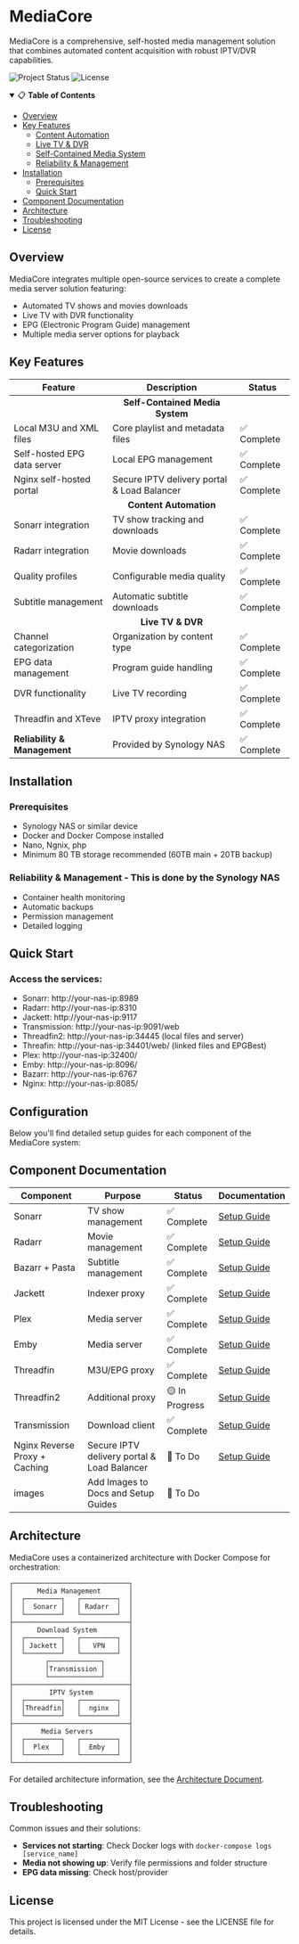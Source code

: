 # MediaCore

MediaCore is a comprehensive, self-hosted media management solution that combines automated content acquisition with robust IPTV/DVR capabilities.

![Project Status](https://img.shields.io/badge/status-beta-yellow)
![License](https://img.shields.io/badge/license-MIT-blue)

<details open>
<summary>📋 <b>Table of Contents</b></summary>

- [Overview](#overview)
- [Key Features](#key-features)
  - [Content Automation](#content-automation)
  - [Live TV & DVR](#live-tv--dvr)
  - [Self-Contained Media System](#self-contained-media-system)
  - [Reliability & Management](#reliability--management)
- [Installation](#installation)
  - [Prerequisites](#prerequisites)
  - [Quick Start](#quick-start)
- [Component Documentation](#component-documentation)
- [Architecture](#architecture)
- [Troubleshooting](#troubleshooting)
- [License](#license)
</details>

## Overview

MediaCore integrates multiple open-source services to create a complete media server solution featuring:
- Automated TV shows and movies downloads
- Live TV with DVR functionality
- EPG (Electronic Program Guide) management
- Multiple media server options for playback

## Key Features

| Feature | Description | Status |
|---------|-------------|--------|
| | <div align="center">**Self-Contained Media System**</div> | |
| Local M3U and XML files | Core playlist and metadata files | ✅ Complete |
| Self-hosted EPG data server | Local EPG management | ✅ Complete |
| Nginx self-hosted portal | Secure IPTV delivery portal & Load Balancer | ✅ Complete |
| |  <div align="center">**Content Automation**</div> | |
| Sonarr integration | TV show tracking and downloads | ✅ Complete |
| Radarr integration | Movie downloads | ✅ Complete |
| Quality profiles | Configurable media quality | ✅ Complete |
| Subtitle management | Automatic subtitle downloads | ✅ Complete |
| | <div align="center">**Live TV & DVR**</div> | |
| Channel categorization | Organization by content type | ✅ Complete |
| EPG data management | Program guide handling | ✅ Complete |
| DVR functionality | Live TV recording | ✅ Complete |
| Threadfin and XTeve | IPTV proxy integration | ✅ Complete |
| **Reliability & Management** | Provided by Synology NAS | ✅ Complete |

## Installation

### Prerequisites
- Synology NAS or similar device
- Docker and Docker Compose installed
- Nano, Ngnix, php
- Minimum 80 TB storage recommended (60TB main + 20TB backup)


### Reliability & Management - This is done by the Synology NAS
- Container health monitoring
- Automatic backups
- Permission management
- Detailed logging

## Quick Start
### Access the services:
- Sonarr: http://your-nas-ip:8989
- Radarr: http://your-nas-ip:8310
- Jackett: http://your-nas-ip:9117
- Transmission: http://your-nas-ip:9091/web
- Threadfin2: http://your-nas-ip:34445 (local files and server)
- Threafin: http://your-nas-ip:34401/web/ (linked files and EPGBest)
- Plex: http://your-nas-ip:32400/
- Emby: http://your-nas-ip:8096/
- Bazarr: http://your-nas-ip:6767
- Nginx: http://your-nas-ip:8085/  

## Configuration
Below you'll find detailed setup guides for each component of the MediaCore system:

## Component Documentation

| Component | Purpose | Status | Documentation |
|-----------|---------|--------|---------------|
| Sonarr | TV show management | ✅ Complete | [Setup Guide](./docs/sonarr-setup.md) |
| Radarr | Movie management | ✅ Complete | [Setup Guide](./docs/radarr-setup.md) |
| Bazarr + Pasta | Subtitle management | ✅ Complete | [Setup Guide](./docs/bazarr-setup.md) |
| Jackett | Indexer proxy | ✅ Complete | [Setup Guide](./docs/jackett-setup.md) |
| Plex | Media server | ✅ Complete | [Setup Guide](./docs/plex-setup.md) |
| Emby | Media server | ✅ Complete | [Setup Guide](./docs/emby-setup.md) |
| Threadfin | M3U/EPG proxy | ✅ Complete | [Setup Guide](./docs/threadfin-setup.md) |
| Threadfin2 | Additional proxy | 🟡 In Progress | [Setup Guide](./docs/threadfin2-setup.md) |
| Transmission | Download client | ✅ Complete | [Setup Guide](./docs/transmission-setup.md) |
| Nginx Reverse Proxy + Caching | Secure IPTV delivery portal & Load Balancer | 🔴 To Do | [Setup Guide](./docs/nginx-setup.md) |
| images | Add Images to Docs and Setup Guides | 🔴 To Do |  |

## Architecture

MediaCore uses a containerized architecture with Docker Compose for orchestration:

```
┌─────────────────────────────┐
│      Media Management       │
│  ┌─────────┐   ┌─────────┐  │
│  │  Sonarr │   │ Radarr  │  │
│  └─────────┘   └─────────┘  │
├─────────────────────────────┤
│      Download System        │
│  ┌─────────┐   ┌─────────┐  │
│  │ Jackett │   │   VPN   │  │
│  └─────────┘   └─────────┘  │
│        ┌─────────────┐      │
│        │Transmission │      │
│        └─────────────┘      │
├─────────────────────────────┤
│         IPTV System         │
│  ┌─────────┐   ┌─────────┐  │
│  │Threadfin│   │  nginx  │  │
│  └─────────┘   └─────────┘  │
├─────────────────────────────┤
│       Media Servers         │
│  ┌─────────┐   ┌─────────┐  │
│  │  Plex   │   │  Emby   │  │
│  └─────────┘   └─────────┘  │
└─────────────────────────────┘
```

For detailed architecture information, see the [Architecture Document](./docs/architecture.md).

## Troubleshooting

Common issues and their solutions:

- **Services not starting**: Check Docker logs with `docker-compose logs [service_name]`
- **Media not showing up**: Verify file permissions and folder structure
- **EPG data missing**: Check host/provider

## License
This project is licensed under the MIT License - see the LICENSE file for details.
